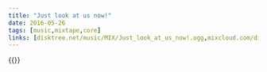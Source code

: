 ```yaml
---
title: "Just look at us now!"
date: 2016-05-26
tags: [music,mixtape,core]
links: [disktree.net/music/MIX/Just_look_at_us_now!.ogg,mixcloud.com/disktree/just-look-at-us-now/]
---
```

{{<mixcloud src="just-look-at-us-now">}}
